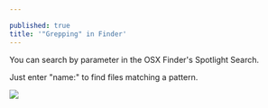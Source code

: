 ```yaml
---

published: true
title: '"Grepping" in Finder'
---
```

You can search by parameter in the OSX Finder's Spotlight Search.

Just enter "name:" to find files matching a pattern.

![]({{site.cdn_path}}/2014/11/13/4.png)
